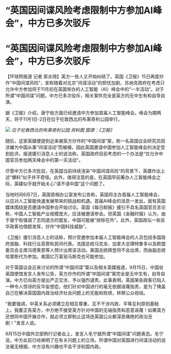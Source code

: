 # “英国因间谍风险考虑限制中方参加AI峰会”，中方已多次驳斥

# “英国因间谍风险考虑限制中方参加AI峰会”，中方已多次驳斥

【环球网报道 记者
索炎琦】英方一些人又开始纠结了。英国《卫报》15日再度炒作“中国间谍风险”，宣称随着对北京“间谍活动”的担忧加剧，苏纳克政府在考虑只允许中方参加将于11月初在英国举办的人工智能（AI）峰会中的“一半活动”。对于所谓“中国间谍”问题，中方已多次驳斥，相关案件完全是英方的无中生有和自导自演。

据《卫报》介绍，唐宁街方面已经邀请中方参加首届人工智能峰会。峰会为期两天，将于11月1日-2日在位于伦敦西北的布莱奇利公园举行。

![](https://inews.gtimg.com/om_bt/O-eYkViD6KUUqvIBKk0Q7A-HH4Wfw27mg8Az7-rZf3XosAA/1000)
_位于伦敦西北的布莱奇利公园 资料图 图源：《卫报》_

随后，这家英媒便提到近来被英方炒作的“中国间谍”案，称一名英国议会研究员因涉嫌为中国从事“间谍活动”而被捕，因此英国邀请中国参加人工智能峰会的决定受到批评。报道援引消息人士的说法称，英国政府目前考虑的一个办法是“仅允许中国官员参加两天峰会中的第一天活动”。

尽管中方已多次批驳，在英国当前持续渲染“中国间谍风险”的背景下，英媒作出上述“爆料”似乎并不奇怪。此外，值得注意的是，在英国早前筹办人工智能峰会之际，英媒似乎就开始关心“请不请中国”这个问题了。

当地时间6月7日，英国首相办公室发布公告称，英国将主办首届人工智能峰会，以应对人工智能快速发展带来的挑战和机遇。首届AI峰会的消息一发出，就有英国媒体围绕是否邀请中国参会开始讨论。英国《每日邮报》援引不具名英国官员言论称，中国人工智能产业规模庞大，应该被邀请参会。但英国《金融时报》认为，由于唐宁街强调了志同道合的盟友，中国可能被“排除在外”。此外，英国政坛一些反华政客也借题发挥，炒作“中国科技威胁”。

《卫报》援引消息人士的话称，预计受邀参加本届人工智能峰会的人员包括多国政府首脑、科技行业高管和民间代表。法国总统马克龙、加拿大总理特鲁多以及欧盟委员会主席冯德莱恩等人预计出席该活动。美国总统拜登将不会出席，而由副总统哈里斯代为参加。美国亿万富翁马斯克也可能参加。

对于英国议会近来讨论的所谓“中国间谍”案以及相关英媒报道，9月15日，中国驻英国使馆发言人发布公告，英方炒作的所谓“中国间谍”案完全是无中生有，自导自演。中方已向英方提出严正交涉，予以强烈谴责。此事表明，英国某些政客已陷入一种令人惊讶的反华妄想症。他们针对中国进行的毫无依据诬蔑指责，是为了掩盖自己在解决英国国内政治经济社会问题上的无能和败绩，转移公众视线。

“我要强调，中英关系必须建立在相互尊重、互不干涉内政、平等互利原则基础上。我要正告英方，中方绝不接受英方针对中国的无端指责和恶意诬蔑！如果英方还想同中国开展合作，就必须立即制止这场连英国公众都深恶痛绝的政治丑剧！”发言人说。

9月15日中国外交部例行记者会上，发言人毛宁就所谓“中国间谍”问题表态。毛宁说，中方此前已经阐明了在有关问题上的立场，所谓中国对英国进行间谍活动的说法毫无根据。中方没有兴趣也不会干涉别国内政。

